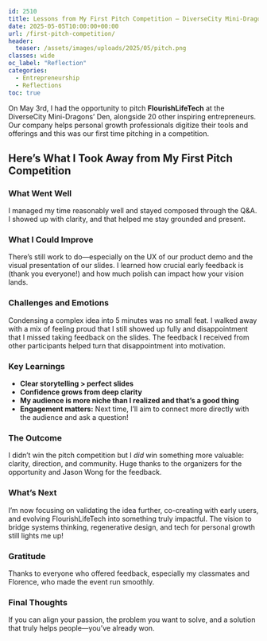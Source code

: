 ```yaml
id: 2510
title: Lessons from My First Pitch Competition – DiverseCity Mini-Dragons’ Den
date: 2025-05-05T10:00:00+00:00
url: /first-pitch-competition/
header:
  teaser: /assets/images/uploads/2025/05/pitch.png
classes: wide
oc_label: "Reflection"
categories:
  - Entrepreneurship
  - Reflections
toc: true
```


On May 3rd, I had the opportunity to pitch **FlourishLifeTech** at the DiverseCity Mini-Dragons’ Den, alongside 20 other inspiring entrepreneurs. Our company helps personal growth professionals digitize their tools and offerings and this was our first time pitching in a competition.

## Here’s What I Took Away from My First Pitch Competition


### What Went Well
I managed my time reasonably well and stayed composed through the Q&A. I showed up with clarity, and that helped me stay grounded and present.

### What I Could Improve
There’s still work to do—especially on the UX of our product demo and the visual presentation of our slides. I learned how crucial early feedback is (thank you everyone!) and how much polish can impact how your vision lands.

### Challenges and Emotions
Condensing a complex idea into 5 minutes was no small feat. I walked away with a mix of feeling proud that I still showed up fully and disappointment that I missed taking feedback on the slides. The feedback I received from other participants helped turn that disappointment into motivation.

### Key Learnings
* **Clear storytelling > perfect slides**
* **Confidence grows from deep clarity**
* **My audience is more niche than I realized and that’s a good thing**
* **Engagement matters:** Next time, I’ll aim to connect more directly with the audience and ask a question!

### The Outcome
I didn’t win the pitch competition but I *did* win something more valuable: clarity, direction, and community. Huge thanks to the organizers for the opportunity and Jason Wong for the feedback.

### What’s Next
I’m now focusing on validating the idea further, co-creating with early users, and evolving FlourishLifeTech into something truly impactful. The vision to bridge systems thinking, regenerative design, and tech for personal growth still lights me up!

### Gratitude
Thanks to everyone who offered feedback, especially my classmates and Florence, who made the event run smoothly.

### Final Thoughts
If you can align your passion, the problem you want to solve, and a solution that truly helps people—you’ve already won.
